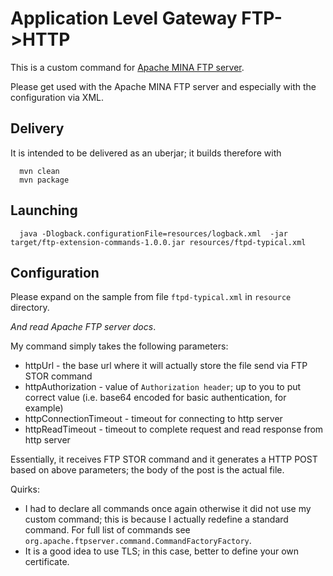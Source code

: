 # Application Level Gateway FTP->HTTP

This is a custom command for [Apache MINA FTP server](https://mina.apache.org/ftpserver-project/index.html). 

Please get used with the Apache MINA FTP server and especially with the configuration via XML. 

## Delivery

It is intended to be delivered as an uberjar; it builds therefore with 
```shell
  mvn clean
  mvn package
```

## Launching 

```shell
  java -Dlogback.configurationFile=resources/logback.xml  -jar target/ftp-extension-commands-1.0.0.jar resources/ftpd-typical.xml
```

## Configuration

Please expand on the sample from file `ftpd-typical.xml` in `resource` directory. 

*And read Apache FTP server docs*. 

My command simply takes the following parameters:
- httpUrl - the base url where it will actually store the file send via FTP STOR command
- httpAuthorization - value of `Authorization header`; up to you to put correct value (i.e. base64 encoded for basic authentication, for example)
- httpConnectionTimeout - timeout for connecting to http server
- httpReadTimeout - timeout to complete request and read response from http server

Essentially, it receives FTP STOR command and it generates a HTTP POST based on above parameters; the body of the post is the actual file. 

Quirks:
- I had to declare all commands once again otherwise it did not use my custom command; this is because I actually redefine a standard command. For full list of commands see `org.apache.ftpserver.command.CommandFactoryFactory`. 
- It is a good idea to use TLS; in this case, better to define your own certificate. 


